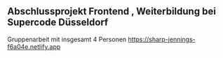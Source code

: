 ## **Abschlussprojekt Frontend , Weiterbildung bei Supercode Düsseldorf**
Gruppenarbeit mit insgesamt 4 Personen
https://sharp-jennings-f6a04e.netlify.app








